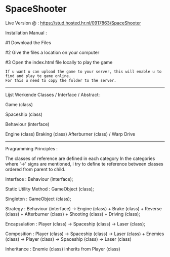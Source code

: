 # SpaceShooter

Live Version @ : https://stud.hosted.hr.nl/0917863/SpaceShooter

Installation Manual :

#1  Download the Files

#2  Give the files a location on your computer

#3  Open the index.html file locally to play the game
    
    If u want u can upload the game to your server, this will enable u to find and play te game online.
    For this u need to copy the folder to the server.

---------------------------------------------------------------------------

Lijst Werkende Classes / Interface / Abstract:

Game (class)

Spaceship (class)

Behaviour (interface)

Engine (class)
Braking (class)
Afterburner (class) / Warp Drive




---------------------------------------------------------------------------

Pragramming Principles :

The classes of reference are defined in each category
In the categories where '->' signs are mentioned, i try to define te reference between classes ordered from parent to child.


Interface :                 Behaviour (interface);

Static Utility Method :     GameObject (class);

Singleton :                 GameObject (class);

Strategy :                  Behaviour (interface) -> Engine (class) + Brake (class) + Reverse (class) + Afterburner (class)                            + Shooting (class) + Driving (class);


Encapsulation :     Player (class) -> Spaceship (class) -> Laser (class);

Composition :   Player (class) -> Spaceship (class) -> Laser (class)   +   Enemies (class) -> Player (class) -> Spaceship                   (class) -> Laser (class)

Inheritance :   Enemie (class) inherits from Player (class)

